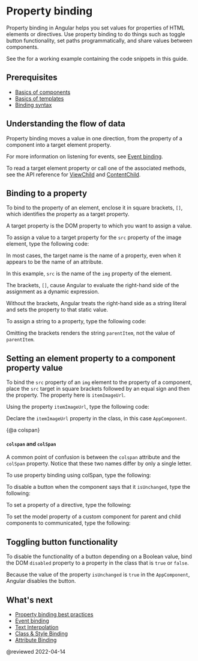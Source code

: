 # Property binding

Property binding in Angular helps you set values for properties of HTML elements or directives.  Use property binding to do things such as toggle button functionality, set paths programmatically, and share values between components.

<div class="alert is-helpful">

See the <live-example></live-example> for a working example containing the code snippets in this guide.

</div>

## Prerequisites

*   [Basics of components](guide/architecture-components)
*   [Basics of templates](guide/glossary#template)
*   [Binding syntax](guide/binding-syntax)

## Understanding the flow of data

Property binding moves a value in one direction, from the property of a component into a target element property.

<div class="alert is-helpful">

For more information on listening for events, see [Event binding](guide/event-binding).

</div>

To read a target element property or call one of the associated methods, see the API reference for [ViewChild](api/core/ViewChild) and [ContentChild](api/core/ContentChild).

## Binding to a property

To bind to the property of an element, enclose it in square brackets, `[]`, which identifies the property as a target property.

A target property is the DOM property to which you want to assign a value.

To assign a value to a target property for the `src` property of the image element, type the following code:

<code-example path="property-binding/src/app/app.component.html" region="property-binding" header="src/app/app.component.html"></code-example>

In most cases, the target name is the name of a property, even when it appears to be the name of an attribute.

In this example, `src` is the name of the `img` property of the element.

The brackets, `[]`, cause Angular to evaluate the right-hand side of the assignment as a dynamic expression.

Without the brackets, Angular treats the right-hand side as a string literal and sets the property to that static value.

To assign a string to a property, type the following code:

<code-example path="property-binding/src/app/app.component.html" region="no-evaluation" header="src/app.component.html"></code-example>

Omitting the brackets renders the string `parentItem`, not the value of `parentItem`.

## Setting an element property to a component property value

To bind the `src` property of an `img` element to the property of a component, place the `src` target in square brackets followed by an equal sign and then the property.
The property here is `itemImageUrl`.

Using the property `itemImageUrl`, type the following code:

<code-example path="property-binding/src/app/app.component.html" region="property-binding" header="src/app/app.component.html"></code-example>

Declare the `itemImageUrl` property in the class, in this case `AppComponent`.

<code-example path="property-binding/src/app/app.component.ts" region="item-image" header="src/app/app.component.ts"></code-example>

{@a colspan}

#### `colspan` and `colSpan`

A common point of confusion is between the `colspan` attribute and the `colSpan` property.
Notice that these two names differ by only a single letter.

To use property binding using colSpan, type the following:

<code-example path="attribute-binding/src/app/app.component.html" region="colSpan" header="src/app/app.component.html"></code-example>

To disable a button when the component says that it `isUnchanged`, type the following:

<code-example path="property-binding/src/app/app.component.html" region="disabled-button" header="src/app/app.component.html"></code-example>

To set a property of a directive, type the following:

<code-example path="property-binding/src/app/app.component.html" region="class-binding" header="src/app/app.component.html"></code-example>

To set the model property of a custom component for parent and child components to communicated, type the following:

<code-example path="property-binding/src/app/app.component.html" region="model-property-binding" header="src/app/app.component.html"></code-example>

## Toggling button functionality

To disable the functionality of a button depending on a Boolean value, bind the DOM `disabled` property to a property in the class that is `true` or `false`.

<code-example path="property-binding/src/app/app.component.html" region="disabled-button" header="src/app/app.component.html"></code-example>

Because the value of the property `isUnchanged` is `true` in the `AppComponent`, Angular disables the button.

<code-example path="property-binding/src/app/app.component.ts" region="boolean" header="src/app/app.component.ts"></code-example>

## What's next

*   [Property binding best practices](guide/property-binding-best-practices)
*   [Event binding](guide/event-binding)
*   [Text Interpolation](guide/interpolation)
*   [Class & Style Binding](guide/class-binding)
*   [Attribute Binding](guide/attribute-binding)

@reviewed 2022-04-14
